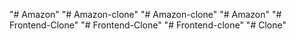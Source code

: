 "# Amazon" 
"# Amazon-clone" 
"# Amazon-clone" 
"# Amazon" 
"# Frontend-Clone" 
"# Frontend-Clone" 
"# Frontend-clone" 
"# Clone" 
